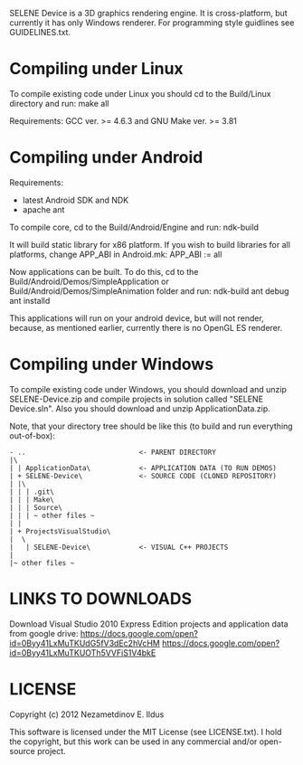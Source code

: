 SELENE Device is a 3D graphics rendering engine. It is cross-platform, but currently it has only Windows renderer. For programming style guidlines see GUIDELINES.txt.

Compiling under Linux
=====================

To compile existing code under Linux you should cd to the Build/Linux directory and run:
    make all

Requirements: GCC ver. >= 4.6.3 and GNU Make ver. >= 3.81

Compiling under Android
=======================
Requirements:
* latest Android SDK and NDK
* apache ant

To compile core, cd to the Build/Android/Engine and run:
    ndk-build

It will build static library for x86 platform. If you wish to build libraries for all platforms, change APP_ABI in Android.mk:
    APP_ABI := all

Now applications can be built. To do this, cd to the Build/Android/Demos/SimpleApplication or Build/Android/Demos/SimpleAnimation folder and run:
    ndk-build
    ant debug
    ant installd

This applications will run on your android device, but will not render, because, as mentioned earlier,
currently there is no OpenGL ES renderer.

Compiling under Windows
=======================

To compile existing code under Windows, you should download and unzip SELENE-Device.zip and compile projects in solution called "SELENE Device.sln". Also you should download and unzip ApplicationData.zip.

Note, that your directory tree should be like this (to build and run everything out-of-box):

    - ..                            <- PARENT DIRECTORY
    |\
    | | ApplicationData\            <- APPLICATION DATA (TO RUN DEMOS)
    | + SELENE-Device\              <- SOURCE CODE (CLONED REPOSITORY)
    | |\
    | | | .git\
    | | | Make\
    | | | Source\
    | | | ~ other files ~
    | |
    | + ProjectsVisualStudio\
    |  \
    |   | SELENE-Device\            <- VISUAL C++ PROJECTS
    |
    |~ other files ~

LINKS TO DOWNLOADS
==================
Download Visual Studio 2010 Express Edition projects and application data from google drive:
https://docs.google.com/open?id=0Byy41LxMuTKUdG5fV3dEc2hVcHM
https://docs.google.com/open?id=0Byy41LxMuTKUOTh5VVFiS1V4bkE

LICENSE
=======
Copyright (c) 2012 Nezametdinov E. Ildus

This software is licensed under the MIT License (see LICENSE.txt). I hold the copyright, but this work can be used in any commercial and/or open-source project.
